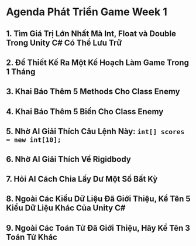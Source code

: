 # Agenda Phát Triển Game Week 1

## 1. Tìm Giá Trị Lớn Nhất Mà Int, Float và Double Trong Unity C# Có Thể Lưu Trữ

## 2. Để Thiết Kế Ra Một Kế Hoạch Làm Game Trong 1 Tháng

## 3. Khai Báo Thêm 5 Methods Cho Class Enemy

## 4. Khai Báo Thêm 5 Biến Cho Class Enemy

## 5. Nhờ AI Giải Thích Câu Lệnh Này: `int[] scores = new int[10];`

## 6. Nhờ AI Giải Thích Về Rigidbody

## 7. Hỏi AI Cách Chia Lấy Dư Một Số Bất Kỳ

## 8. Ngoài Các Kiểu Dữ Liệu Đã Giới Thiệu, Kể Tên 5 Kiểu Dữ Liệu Khác Của Unity C#

## 9. Ngoài Các Toán Tử Đã Giới Thiệu, Hãy Kể Tên 3 Toán Tử Khác

